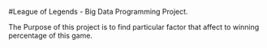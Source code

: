 #League of Legends - Big Data Programming Project.

The Purpose of this project is to find particular factor that affect to winning percentage of this game.
